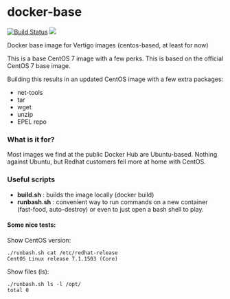 # docker-base

[![Build Status](http://drone.vertigo.com.br/api/badges/docker/docker-base/status.svg)](http://drone.vertigo.com.br/docker/docker-base)
[![](https://badge.imagelayers.io/vertigo/docker-base:latest.svg)](https://imagelayers.io/?images=vertigo/docker-base:latest 'Get your own badge on imagelayers.io')

Docker base image for Vertigo images (centos-based, at least for now)

This is a base CentOS 7 image with a few perks. This is based on
the official CentOS 7 base image.

Building this results in an updated CentOS image with
a few extra packages:

* net-tools
* tar
* wget
* unzip
* EPEL repo

### What is it for?

Most images we find at the public Docker Hub are Ubuntu-based.
Nothing against Ubuntu, but Redhat customers fell more at home
with CentOS.

### Useful scripts

* **build.sh** : builds the image locally (docker build)
* **runbash.sh** : convenient way to run commands on a new
container (fast-food, auto-destroy) or even to just
open a bash shell to play.

#### Some nice tests:

Show CentOS version:

    ./runbash.sh cat /etc/redhat-release
    CentOS Linux release 7.1.1503 (Core)

Show files (ls):

    ./runbash.sh ls -l /opt/
    total 0
